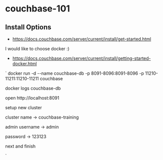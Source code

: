# couchbase-101



## Install Options

- https://docs.couchbase.com/server/current/install/get-started.html

I would like to choose docker :)

- https://docs.couchbase.com/server/current/install/getting-started-docker.html

`
docker run -d --name couchbase-db -p 8091-8096:8091-8096 -p 11210-11211:11210-11211 couchbase

docker logs couchbase-db

open http://localhost:8091

setup new cluster

cluster name -> couchbase-training

admin username -> admin

password -> 123123

next and finish

`
